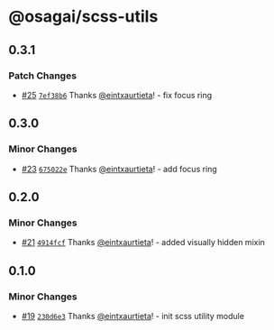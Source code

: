 # @osagai/scss-utils

## 0.3.1

### Patch Changes

- [#25](https://github.com/gizaki/osagai/pull/25)
  [`7ef38b6`](https://github.com/gizaki/osagai/commit/7ef38b65bc376bc36055562ee4d296cf3e4a3108)
  Thanks [@eintxaurtieta](https://github.com/eintxaurtieta)! - fix focus ring

## 0.3.0

### Minor Changes

- [#23](https://github.com/gizaki/osagai/pull/23)
  [`675022e`](https://github.com/gizaki/osagai/commit/675022ee44a482428d1c3ce22967839217029c6e)
  Thanks [@eintxaurtieta](https://github.com/eintxaurtieta)! - add focus ring

## 0.2.0

### Minor Changes

- [#21](https://github.com/gizaki/osagai/pull/21)
  [`4914fcf`](https://github.com/gizaki/osagai/commit/4914fcf2cf2d12c8b85813eb4255e5224eaa5960)
  Thanks [@eintxaurtieta](https://github.com/eintxaurtieta)! - added visually
  hidden mixin

## 0.1.0

### Minor Changes

- [#19](https://github.com/gizaki/osagai/pull/19)
  [`230d6e3`](https://github.com/gizaki/osagai/commit/230d6e3d42f1b97150b31ca213f9d1a79b2690cd)
  Thanks [@eintxaurtieta](https://github.com/eintxaurtieta)! - init scss utility
  module
